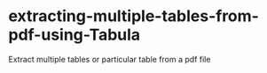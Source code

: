 # extracting-multiple-tables-from-pdf-using-Tabula
Extract multiple tables or particular table from a pdf file
